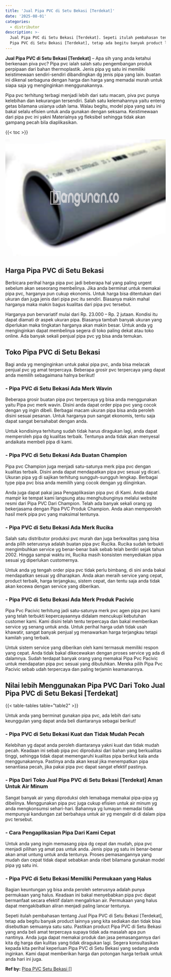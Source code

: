 ```yaml
---
title: 'Jual Pipa PVC di Setu Bekasi [Terdekat]'
date: '2025-08-01'
categories:
  - distributor
description: >-
  Jual Pipa PVC di Setu Bekasi [Terdekat]. Sepeti itulah pembahasan tentang Jual
  Pipa PVC di Setu Bekasi [Terdekat], tetap ada begitu banyak product lainnya...
---
```


**Jual Pipa PVC di Setu Bekasi \[Terdekat\]** – Apa sih yang anda ketahui berkenaan piva pvc? Pipa pvc ialah salah satu pengembangan produk perpipaan dari bahan thermoplastik. Jenis pipa yg satu ini memiliki keistimewaan sendiri-sendiri dibandingkan dg jenis pipa yang lain. buatan ini dikenal serbaguna dengan harga dan harga yang memadai murah untuk siapa saja yg menginginkan menggunakannya.

Pipa pvc terhitung terbagi menjadi lebih dari satu macam, piva pvc punya kelebihan dan kekurangan tersendiri. Salah satu kelemahannya yaitu enteng getas bilamana usianya udah lama. Walau begitu, model pipa yang satu ini bakal selalu efisien untuk anda gunakan dengan seksama. Keistimewaan dari pipa pvc ini yakni Materialnya yg fleksibel sehingga tidak akan gampang pecah bila diaplikasikan.

{{< toc >}}

![](/images/jaul-pipa-pvc-65.png)

## Harga Pipa PVC di Setu Bekasi

Berbicara perihal harga pipa pvc jadi beberapa hal yang paling urgent sebelum akan seseorang membelinya. Jika anda berminat untuk memakai pipa pvc, harganya pun cukup ekonomis. Untuk harga bisa ditentukan dari ukuran dan juga jenis dari pipa pvc itu sendiri. Biasanya makin mahal harganya maka makin bagus kualitas dari pipa pvc tersebut.

Harganya pun bervariatif mulai dari Rp. 23.000 – Rp. 2 jutaan. Kondisi itu dapat diamati dr aspek ukuran pipa. Biasanya tambah banyak ukuran yang diperlukan maka tingkatan harganya akan makin besar. Untuk anda yg menginginkan dapat membelinya segera di toko paling dekat atau toko online. Ada banyak sekali penjual pipa pvc yg bisa anda temukan.

## Toko Pipa PVC di Setu Bekasi

Bagi anda yg menginginkan untuk pakai pipa pvc, anda bisa melacak penjual pvc yg amat terpercaya. Beberapa grosir pvc terpercaya yang dapat anda memilih sebagaimana halnya berikut!

### \- Pipa PVC di Setu Bekasi Ada Merk Wavin

Beberapa grosir buatan pipa pvc terpercaya yg bisa anda menggunakan yaitu Pipa pvc merk wavin. Disini anda dapat order pipa pvc yang cocok dengan yg ingin dibeli. Berbagai macam ukuran pipa bisa anda peroleh disini sesuai pesanan. Untuk harganya pun sangat ekonomis, tentu saja dapat sangat bersahabat dengan anda.

Untuk kondisinya terhitung sudah tidak harus diragukan lagi, anda dapat memperoleh pipa dg kualitas terbaik. Tentunya anda tidak akan menyesal andaikata membeli pipa di kami.

### \- Pipa PVC di Setu Bekasi Ada Buatan Champion

Pipa pvc Champion juga menjadi satu-satunya merk pipa pvc dengan kualitas terbaik. Disini anda dapat mendapatkan pipa pvc sesuai yg dicari. Ukuran pipa yg di sajikan terhitung sungguh-sungguh lengkap. Berbagai type pipa pvc bisa anda memilih yang cocok dengan yg diinginkan.

Anda juga dapat pakai jasa Pengaplikasian pipa pvc di Kami. Anda dapat mampir ke tempat kami langsung atau menghubunginya melalui website resmi dari Pipa PVC Dari Champion. Telah ada banyak sekali orang yg bekerjasama dengan Pipa PVC Produk Champion. Anda akan memperoleh hasil merk pipa pvc yang maksimal tentunya.

### \- Pipa PVC di Setu Bekasi Ada Merk Rucika

Salah satu distributor produksi pvc murah dan juga berkwalitas yang bisa anda pilih seterusnya adalah buatan pipa pvc Rucika. Rucika sudah terbukti mengimbuhkan service yg benar-benar baik sebab telah berdiri sejak tahun 2002. Hingga sampai waktu ini, Rucika masih konsisten menyediakan pipa sesuai yg diperlukan customernya.

Untuk anda yg tengah order pipa pvc tidak perlu bimbang, di sini anda bakal mendapatkan sesuai yg diharapkan. Anda akan meraih service yang cepat, product terbaik, harga terjangkau, sistem cepat, dan tentu saja anda tidak akan kecewa dengan service yang diberikan.

### \- Pipa PVC di Setu Bekasi Ada Merk Produk Pacivic

Pipa Pvc Pacivic terhitung jadi satu-satunya merk pvc agen pipa pvc kami yang telah terbukti kepercayaannya didalam mencukupi kebutuhan customer kami. Kami disini telah tentu terpercaya dan bakal memberikan service yg senang untuk anda. Untuk perihal harga udah tidak usah khawatir, sangat banyak penjual yg menawarkan harga terjangkau tetapi kamilah yang terbaik.

Untuk sistem service yang diberikan oleh kami termasuk memiliki respon yang cepat. Anda tidak bakal dikecewakan dengan proses service yg ada di dalamnya. Sudah terdapat banyak orang yang memakai Pipa Pvc Pacivic untuk mendapatan pipa pvc sesuai yang dibutuhkan. Mereka pilih Pipa Pvc Pacivic sebab udah terpercaya dan paling terjamin keamanannya.

## Nilai lebih Menggunakan Pipa PVC Dari Toko Jual Pipa PVC di Setu Bekasi \[Terdekat\]

{{< table-tables table="table2" >}}

Untuk anda yang berminat gunakan pipa pvc, ada lebih dari satu keunggulan yang dapat anda beli diantaranya sebagai berikut!

### \- Pipa PVC di Setu Bekasi Kuat dan Tidak Mudah Pecah

Kelebihan yg dapat anda peroleh diantaranya yakni kuat dan tidak mudah pecah. Keadaan ini sebab pipa pvc diproduksi dari bahan yang berkualitas tinggi, sehingga tidak dapat memengaruhi kualitas pipa berikut kala anda menggunakannya. Pastinya anda akan kesal jika menempatkan pipa senantiasa pecah, jika pakai pipa pvc dapat sangat efektif pastinya.

### \- Pipa Dari Toko Jual Pipa PVC di Setu Bekasi \[Terdekat\] Aman Untuk Air Minum

Sangat banyak air yang diproduksi oleh lemabaga memakai pipa-pipa yg dibelinya. Menggunakan pipa pvc juga cukup efisien untuk air minum yg anda mengkonsumsi sehari-hari. Bahannya yg lumayan memadai tidak mempunyai kandungan zat berbahaya untuk air yg mengalir di di dalam pipa pvc tersebut.

### \- Cara Pengaplikasian Pipa Dari Kami Cepat

Untuk anda yang ingin memasang pipa dg cepat dan mudah, pipa pvc menjadi pilihan yg amat pas untuk anda. Jenis pipa yg satu ini benar-benar akan amat untung untuk anda tentunya. Proses pemasangannya yang mudah dan cepat tidak dapat sebabkan anda ribet bilamana gunakan model pipa yg satu ini.

### \- Pipa PVC di Setu Bekasi Memiliki Permukaan yang Halus

Bagian keuntungan yg bisa anda peroleh seterusnya adalah punya permukaan yang halus. Keadaan ini bakal menyebabkan pipa pvc dapat bermanfaat secara efektif dalam mengalirkan air. Permukaan yang halus dapat mengakibatkan aliran menjadi paling lancar tentunya.

Sepeti itulah pembahasan tentang Jual Pipa PVC di Setu Bekasi \[Terdekat\], tetap ada begitu banyak product lainnya yang kita sediakan dan tidak bisa disebutkan semuanya satu satu. Pastikan product Pipa PVC di Setu Bekasi yang anda beli amat terpercaya supaya tidak ada masalah apa pun nantinya. Anda juga dapat memakai produk dan jasa pemasangannya dari kita dg harga dan kulitas yang tidak diragukan lagi. Segera konsultasikan kepada kita perihal keperluan Pipa PVC di Setu Bekasi yang sedang anda inginkan. Kami dapat memberikan harga dan potongan harga terbaik untuk anda hari ini juga.

**Ref by:** [Pipa PVC Setu Bekasi []](https://id.wikipedia.org/wiki/Pipa)
